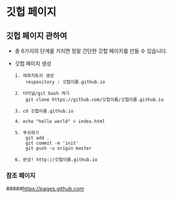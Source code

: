 # 깃헙 페이지

## 깃헙 페이지 관하여
* 총 6가지의 단계를 거치면 정말 간단한 깃헙 페이지를 만들 수 있습니다.

* 깃헙 페이지 생성
    ```
    1. 레파지토리 생성
        respository : 깃헙이름.github.io

    2. 터미널/git bash 켜기
        git clone https://github.com/깃헙이름/깃헙이름.github.io

    3. cd 깃헙이름.github.io

    4. echo "hello world" > index.html

    5. 푸쉬하기
        git add .
        git commit -m 'init'
        git push -u origin master

    6. 완성! http://깃헙이름.github.io

    ```

### 참조 페이지
#####https://pages.github.com